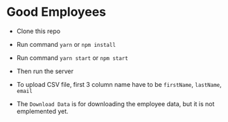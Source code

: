 # Good Employees
  * Clone this repo
  * Run command `yarn` or `npm install`
  * Run command `yarn start` or `npm start`

  * Then run the server
  * To upload CSV file, first 3 column name have to be `firstName`, `lastName`, `email`
  * The `Download Data` is for downloading the employee data, but it is not emplemented yet.